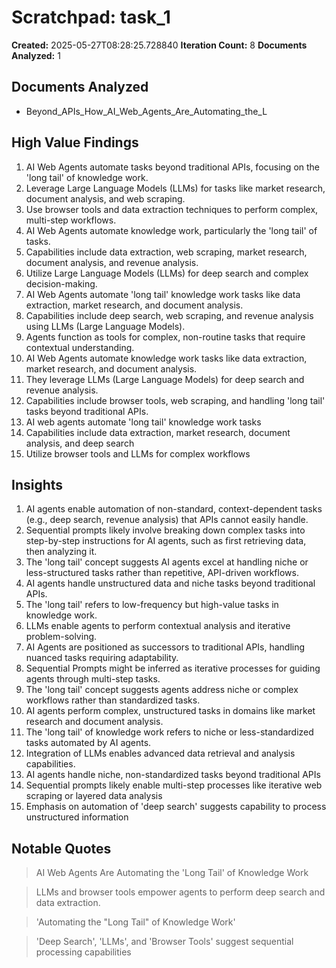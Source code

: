 # Scratchpad: task_1

**Created:** 2025-05-27T08:28:25.728840
**Iteration Count:** 8
**Documents Analyzed:** 1

## Documents Analyzed
- Beyond_APIs_How_AI_Web_Agents_Are_Automating_the_L

## High Value Findings
1. AI Web Agents automate tasks beyond traditional APIs, focusing on the 'long tail' of knowledge work.
2. Leverage Large Language Models (LLMs) for tasks like market research, document analysis, and web scraping.
3. Use browser tools and data extraction techniques to perform complex, multi-step workflows.
4. AI Web Agents automate knowledge work, particularly the 'long tail' of tasks.
5. Capabilities include data extraction, web scraping, market research, document analysis, and revenue analysis.
6. Utilize Large Language Models (LLMs) for deep search and complex decision-making.
7. AI Web Agents automate 'long tail' knowledge work tasks like data extraction, market research, and document analysis.
8. Capabilities include deep search, web scraping, and revenue analysis using LLMs (Large Language Models).
9. Agents function as tools for complex, non-routine tasks that require contextual understanding.
10. AI Web Agents automate knowledge work tasks like data extraction, market research, and document analysis.
11. They leverage LLMs (Large Language Models) for deep search and revenue analysis.
12. Capabilities include browser tools, web scraping, and handling 'long tail' tasks beyond traditional APIs.
13. AI web agents automate 'long tail' knowledge work tasks
14. Capabilities include data extraction, market research, document analysis, and deep search
15. Utilize browser tools and LLMs for complex workflows

## Insights
1. AI agents enable automation of non-standard, context-dependent tasks (e.g., deep search, revenue analysis) that APIs cannot easily handle.
2. Sequential prompts likely involve breaking down complex tasks into step-by-step instructions for AI agents, such as first retrieving data, then analyzing it.
3. The 'long tail' concept suggests AI agents excel at handling niche or less-structured tasks rather than repetitive, API-driven workflows.
4. AI agents handle unstructured data and niche tasks beyond traditional APIs.
5. The 'long tail' refers to low-frequency but high-value tasks in knowledge work.
6. LLMs enable agents to perform contextual analysis and iterative problem-solving.
7. AI Agents are positioned as successors to traditional APIs, handling nuanced tasks requiring adaptability.
8. Sequential Prompts might be inferred as iterative processes for guiding agents through multi-step tasks.
9. The 'long tail' concept suggests agents address niche or complex workflows rather than standardized tasks.
10. AI agents perform complex, unstructured tasks in domains like market research and document analysis.
11. The 'long tail' of knowledge work refers to niche or less-standardized tasks automated by AI agents.
12. Integration of LLMs enables advanced data retrieval and analysis capabilities.
13. AI agents handle niche, non-standardized tasks beyond traditional APIs
14. Sequential prompts likely enable multi-step processes like iterative web scraping or layered data analysis
15. Emphasis on automation of 'deep search' suggests capability to process unstructured information

## Notable Quotes
> AI Web Agents Are Automating the 'Long Tail' of Knowledge Work

> LLMs and browser tools empower agents to perform deep search and data extraction.

> 'Automating the "Long Tail" of Knowledge Work'

> 'Deep Search', 'LLMs', and 'Browser Tools' suggest sequential processing capabilities
